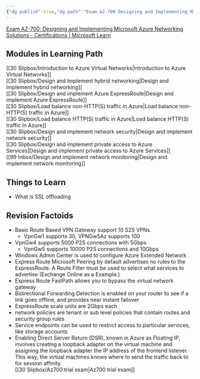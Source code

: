 ```yaml
---
{"dg-publish":true,"dg-path":"Exam AZ-700 Designing and Implementing Microsoft Azure Networking Solutions.md","permalink":"/exam-az-700-designing-and-implementing-microsoft-azure-networking-solutions/","tags":["projects"]}
---
```



[Exam AZ-700: Designing and Implementing Microsoft Azure Networking Solutions - Certifications | Microsoft Learn](https://learn.microsoft.com/en-us/certifications/exams/az-700/)

## Modules in Learning Path

[[30 Slipbox/Introduction to Azure Virtual Networks\|Introduction to Azure Virtual Networks]]  
[[30 Slipbox/Design and Implement hybrid networking\|Design and Implement hybrid networking]]  
[[30 Slipbox/Design and implement Azure ExpressRoute\|Design and implement Azure ExpressRoute]]  
[[30 Slipbox/Load balance non-HTTP(S) traffic in Azure\|Load balance non-HTTP(S) traffic in Azure]]  
[[30 Slipbox/Load balance HTTP(S) traffic in Azure\|Load balance HTTP(S) traffic in Azure]]  
[[30 Slipbox/Design and implement network security\|Design and implement network security]]  
[[30 Slipbox/Design and implement private access to Azure Services\|Design and implement private access to Azure Services]]  
[[99 Inbox/Design and implement network monitoring\|Design and implement network monitoring]]

## Things to Learn

- What is SSL offloading

## Revision Factoids

- Basic Route Based VPN Gateway support 10 S2S VPNs.
	- VpnGw1 supports 30, VPNGw5Az supports 100
- VpnGw4 supports 5000 P2S connections with 5Gbps
	- VpnGw5 supports 10000 P2S connections and 10Gbps
- Windows Admin Center is used to configure Azure Extended Network
- Express Route Microsoft Peering by default advertises no rules to the ExpressRoute. A Route Filter must be used to select what services to advertise (Exchange Online as a Example.)
- Express Route FastPath allows you to bypass the virtual network gateway
- Bidirectional Forwarding Detection is enabled on your router to see if a link goes offline, and provides near instant failover
- ExpressRoute scale units are 2Gbps each
- network policies are tenant or sub level policies that contain routes and security group rules
- Service endpoints can be used to restrict access to particular services, like storage accounts
- Enabling Direct Server Return (DSR), known in Azure as Floating IP, involves creating a loopback adapter on the virtual machine and assigning the loopback adapter the IP address of the frontend listener. This way, the virtual machines knows where to send the traffic back to for session affinity.  
[[30 Slipbox/Az700 trial exam\|Az700 trial exam]]
